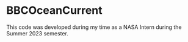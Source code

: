 # BBCOceanCurrent
This code was developed during my time as a NASA Intern during the Summer 2023 semester.
